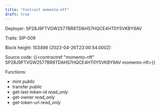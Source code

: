 ```yaml
---
title: "Contract momento-nft"
draft: true
---
```

Deployer: SP28J9FTVGW2577BR8TDAHS7HQCE4HT0Y5VKBY9AV

Traits:
SIP-009 



Block height: 103498 (2023-04-26T23:00:54.000Z)

Source code: {{<contractref "momento-nft" SP28J9FTVGW2577BR8TDAHS7HQCE4HT0Y5VKBY9AV momento-nft>}}

Functions:

* mint _public_
* transfer _public_
* get-last-token-id _read_only_
* get-owner _read_only_
* get-token-uri _read_only_
